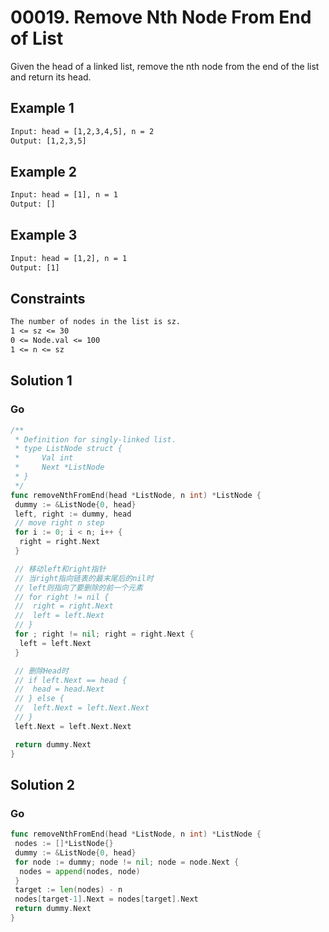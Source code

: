 # 00019. Remove Nth Node From End of List

Given the head of a linked list, remove the nth node from the end of the list and return its head.

## Example 1

```txt
Input: head = [1,2,3,4,5], n = 2
Output: [1,2,3,5]
```

## Example 2

```txt
Input: head = [1], n = 1
Output: []
```

## Example 3

```txt
Input: head = [1,2], n = 1
Output: [1]
```

## Constraints

```txt
The number of nodes in the list is sz.
1 <= sz <= 30
0 <= Node.val <= 100
1 <= n <= sz
```

## Solution 1

### Go

```go
/**
 * Definition for singly-linked list.
 * type ListNode struct {
 *     Val int
 *     Next *ListNode
 * }
 */
func removeNthFromEnd(head *ListNode, n int) *ListNode {
 dummy := &ListNode{0, head}
 left, right := dummy, head
 // move right n step
 for i := 0; i < n; i++ {
  right = right.Next
 }

 // 移动left和right指针
 // 当right指向链表的最末尾后的nil时
 // left则指向了要删除的前一个元素
 // for right != nil {
 //  right = right.Next
 //  left = left.Next
 // }
 for ; right != nil; right = right.Next {
  left = left.Next
 }

 // 删除Head时
 // if left.Next == head {
 //  head = head.Next
 // } else {
 //  left.Next = left.Next.Next
 // }
 left.Next = left.Next.Next

 return dummy.Next
}
```

## Solution 2

### Go

```go
func removeNthFromEnd(head *ListNode, n int) *ListNode {
 nodes := []*ListNode{}
 dummy := &ListNode{0, head}
 for node := dummy; node != nil; node = node.Next {
  nodes = append(nodes, node)
 }
 target := len(nodes) - n
 nodes[target-1].Next = nodes[target].Next
 return dummy.Next
}

```

